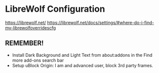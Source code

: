 # LibreWolf Configuration

https://librewolf.net/
https://librewolf.net/docs/settings/#where-do-i-find-my-librewolfoverridescfg

## REMEMBER!
- Install Dark Background and Light Text from about:addons in the Find more add-ons
search bar
- Setup uBlock Origin: I am and advanced user, block 3rd party frames.
